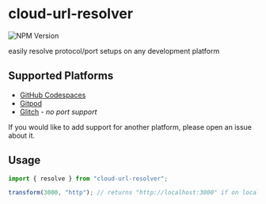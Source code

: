# cloud-url-resolver

![NPM Version](https://img.shields.io/npm/v/cloud-url-resolver)

easily resolve protocol/port setups on any development platform

## Supported Platforms

- [GitHub Codespaces](https://github.com/features/codespaces)
- [Gitpod](https://www.gitpod.io/)
- [Glitch](https://glitch.com/) - *no port support*

If you would like to add support for another platform, please open an issue about it.

## Usage

```ts
import { resolve } from "cloud-url-resolver";

transform(3000, "http"); // returns "http://localhost:3000" if on localhost; otherwise, returns the transformed for the current platform
```
